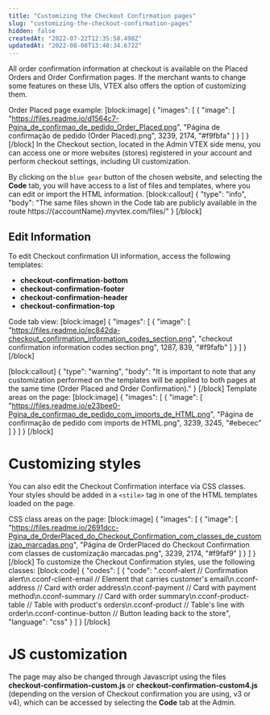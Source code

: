 ```yaml
---
title: "Customizing the Checkout Confirmation pages"
slug: "customizing-the-checkout-confirmation-pages"
hidden: false
createdAt: "2022-07-22T12:35:58.498Z"
updatedAt: "2022-08-08T13:40:34.672Z"
---
```

All order confirmation information at checkout is available on the Placed Orders and Order Confirmation pages. If the merchant wants to change some features on these UIs, VTEX also offers the option of customizing them.

Order Placed page example:
[block:image]
{
  "images": [
    {
      "image": [
        "https://files.readme.io/d1564c7-Pgina_de_confirmao_de_pedido_Order_Placed.png",
        "Página de confirmação de pedido (Order Placed).png",
        3239,
        2174,
        "#f9fbfa"
      ]
    }
  ]
}
[/block]
In the Checkout section, located in the Admin VTEX side menu, you can access one or more websites (stores) registered in your account and perform checkout settings, including UI customization.

By clicking on the `blue gear` button of the chosen website, and selecting the **Code** tab, you will have access to a list of files and templates, where you can edit or import the HTML information. 
[block:callout]
{
  "type": "info",
  "body": "The same files shown in the Code tab are publicly available in the route https://{accountName}.myvtex.com/files/"
}
[/block]
## Edit Information

To edit Checkout confirmation UI information, access the following templates:

- **checkout-confirmation-bottom**
- **checkout-confirmation-footer**
- **checkout-confirmation-header**
- **checkout-confirmation-top**

Code tab view:
[block:image]
{
  "images": [
    {
      "image": [
        "https://files.readme.io/ec842da-checkout_confirmation_information_codes_section.png",
        "checkout confirmation information codes section.png",
        1287,
        839,
        "#f9fafb"
      ]
    }
  ]
}
[/block]

[block:callout]
{
  "type": "warning",
  "body": "It is important to note that any customization performed on the templates will be applied to both pages at the same time (Order Placed and Order Confirmation)."
}
[/block]
Template areas on the page:
[block:image]
{
  "images": [
    {
      "image": [
        "https://files.readme.io/e23bee0-Pgina_de_confirmao_de_pedido_com_imports_de_HTML.png",
        "Página de confirmação de pedido com imports de HTML.png",
        3239,
        3245,
        "#ebecec"
      ]
    }
  ]
}
[/block]

# Customizing styles

You can also edit the Checkout Confirmation interface via CSS classes. Your styles should be added in a `<stile>` tag in one of the HTML templates loaded on the page.

CSS class areas on the page:
[block:image]
{
  "images": [
    {
      "image": [
        "https://files.readme.io/2691dcc-Pgina_de_OrderPlaced_do_Checkout_Confirmation_com_classes_de_customizao_marcadas.png",
        "Página de OrderPlaced do Checkout Confirmation com classes de customização marcadas.png",
        3239,
        2174,
        "#f9faf9"
      ]
    }
  ]
}
[/block]
To customize the Checkout Confirmation styles, use the following classes:
[block:code]
{
  "codes": [
    {
      "code": ".cconf-alert // Confirmation alert\n.cconf-client-email // Element that carries customer's email\n.cconf-address // Card with order address\n.cconf-payment // Card with payment method\n.cconf-summary // Card with order summary\n.cconf-product-table // Table with product's orders\n.cconf-product // Table's line with order\n.cconf-continue-button // Button leading back to the store",
      "language": "css"
    }
  ]
}
[/block]
# JS customization

The page may also be changed through Javascript using the files **checkout-confirmation-custom.js** or **checkout-confirmation-custom4.js** (depending on the version of Checkout confirmation you are using, v3 or v4), which can be accessed by selecting the **Code** tab at the Admin.